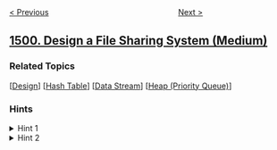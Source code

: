 <!--|This file generated by command(leetcode description); DO NOT EDIT.    |-->
<!--+----------------------------------------------------------------------+-->
<!--|@author    openset <openset.wang@gmail.com>                           |-->
<!--|@link      https://github.com/openset                                 |-->
<!--|@home      https://github.com/openset/leetcode                        |-->
<!--+----------------------------------------------------------------------+-->

[< Previous](../max-value-of-equation "Max Value of Equation")
　　　　　　　　　　　　　　　　
[Next >](../countries-you-can-safely-invest-in "Countries You Can Safely Invest In")

## [1500. Design a File Sharing System (Medium)](https://leetcode.com/problems/design-a-file-sharing-system "设计文件分享系统")



### Related Topics
  [[Design](../../tag/design/README.md)]
  [[Hash Table](../../tag/hash-table/README.md)]
  [[Data Stream](../../tag/data-stream/README.md)]
  [[Heap (Priority Queue)](../../tag/heap-priority-queue/README.md)]

### Hints
<details>
<summary>Hint 1</summary>
Try to solve it by keeping for each file chunk, the users who have this chunk.
</details>

<details>
<summary>Hint 2</summary>
Try to solve it by keeping all the users in the system with their owned chunks, and when you request a chunk, check all users for it.
</details>
